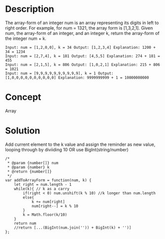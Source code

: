 # Description
The array-form of an integer num is an array representing its digits in left to right order. For example, for num = 1321, the array form is [1,3,2,1]. Given num, the array-form of an integer, and an integer k, return the array-form of the integer num + k.
```
Input: num = [1,2,0,0], k = 34 Output: [1,2,3,4] Explanation: 1200 + 34 = 1234
Input: num = [2,7,4], k = 181 Output: [4,5,5] Explanation: 274 + 181 = 455
Input: num = [2,1,5], k = 806 Output: [1,0,2,1] Explanation: 215 + 806 = 1021
Input: num = [9,9,9,9,9,9,9,9,9,9], k = 1 Output: [1,0,0,0,0,0,0,0,0,0,0] Explanation: 9999999999 + 1 = 10000000000
```
# Concept
Array
# Solution
Add current element to the k value and assign the reminder as new value, looping through by diviiding 10 OR use BigInt(string/number)
```
/*
 * @param {number[]} num
 * @param {number} k
 * @return {number[]}
 */
var addToArrayForm = function(num, k) {
    let right = num.length - 1
    while(k){ // k as a carry
        if(right < 0) num.unshift(k % 10) //k longer than num.length
        else{
            k += num[right]
            num[right--] = k % 10
        }
        k = Math.floor(k/10)
    }
    return num
    //return [...(BigInt(num.join('')) + BigInt(k) + '')]
};
```
